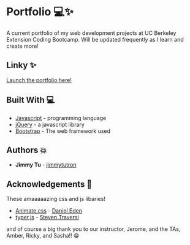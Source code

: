 # Portfolio :computer::sparkles:
A current portfolio of my web development projects at UC Berkeley Extension Coding Bootcamp. Will be updated frequently as I learn and create more!

## Linky :sparkles:
[Launch the portfolio here!](https://jimmytutron.github.io/Portfolio/) 

## Built With :computer:

* [Javascript](https://www.javascript.com/) - programming language
* [jQuery](https://jquery.com/) - a javascript library
* [Bootstrap](https://getbootstrap.com/) - The web framework used

## Authors :boom:

* **Jimmy Tu** - [jimmytutron](https://github.com/jimmytutron)

## Acknowledgements :pray:

These amaaaaazing css and js libaries!

* [Animate.css](https://daneden.github.io/animate.css/) - [Daniel Eden](https://daneden.me/)
* [typer.js](https://steven.codes/typerjs/) - [Steven Traversi](https://github.com/straversi)

and of course a big thank you to our instructor, Jerome, and the TAs, Amber, Ricky, and Sasha!! :grin:

